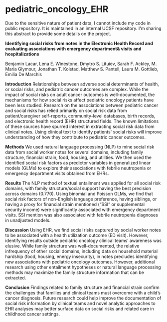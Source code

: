 # pediatric_oncology_EHR

Due to the sensitive nature of patient data, I cannot include my code in public repository. It is maintained in an internal UCSF repository. I'm sharing this abstract to provide some details on the project.

**Identifying social risks from notes in the Electronic Health Record and evaluating associations with emergency department& visits and hospitalizations**

Benjamin Lacar, Lena E. Winestone, Dmytro S. Lituiev, Sarah F. Ackley, M. Maria Glymour, Jonathan T. Kolstad, Matthew S. Pantell, Laura M. Gottlieb, Emilia De Marchis

**Introduction** Relationships between adverse social determinants of health, or social risks, and pediatric cancer outcomes are complex. While the impact of social risks on adult cancer outcomes is well-documented, the mechanisms for how social risks affect pediatric oncology patients have been less studied. Research on the associations between pediatric cancer and social risks has relied primarily on social risk data from patient/caregiver self-reports, community-level databases, birth records, and electronic health record (EHR) structured fields. The known limitations of these sources have spurred interest in extracting social risk data from clinical notes. Using clinical text to identify patients' social risks will improve understanding of how they contribute to pediatric cancer outcomes.

**Methods** We used natural language processing (NLP) to mine social risk data from social worker notes for several domains, including family structure, financial strain, food, housing, and utilities. We then used the identified social risk factors as predictor variables in generalized linear models (GLMs) to explore their associations with febrile neutropenia or emergency department visits obtained from EHRs.

**Results** The NLP method of textual entailment was applied for all social risk domains, with family structure/social support having the best precision across domains (0.770). Using binomial and Poisson GLMs, we find that social risk factors of non-English language preference, having siblings, or having a proxy for financial strain mentioned (“SSI” or supplemental security income) were significantly associated with emergency department visits. SSI mention was also associated with febrile neutropenia diagnoses in unadjusted models.

**Discussion** Using EHR, we find social risks captured by social worker notes to be associated with a health utilization outcome (ED visit). However, identifying results outside pediatric oncology clinical teams’ awareness was elusive. While family structure was well-documented, the relative infrequency of other social domains, including data on household material hardship (food, housing, energy insecurity), in notes precludes identifying new associations with pediatric oncology outcomes. However, additional research using other entailment hypotheses or natural language processing methods may maximize the family structure information that can be extracted.

**Conclusion** Findings related to family structure and financial strain confirm the challenges that families and clinical teams must overcome with a child’s cancer diagnosis. Future research could help improve the documentation of social risk information by clinical teams and novel analytic approaches to EHR analyses may better surface data on social risks and related care in childhood cancer settings.
